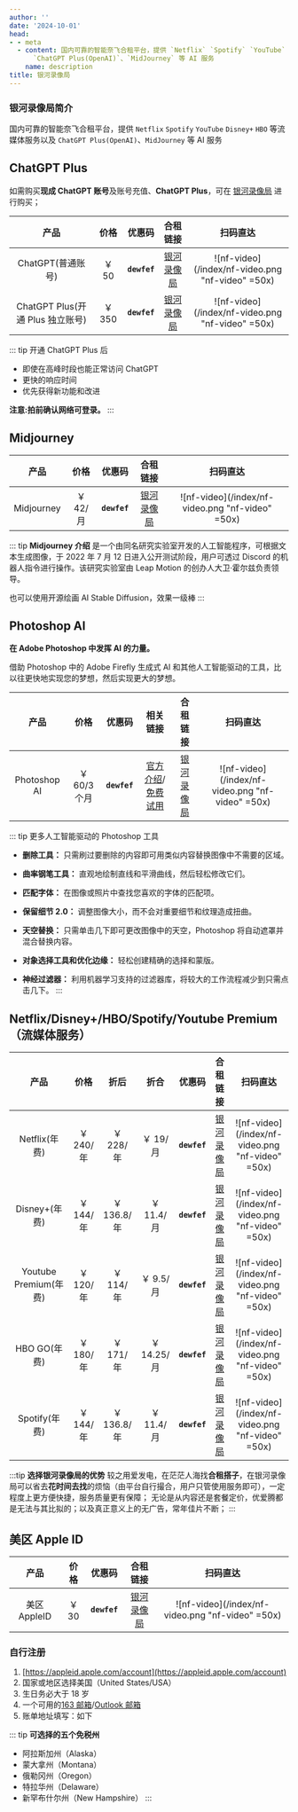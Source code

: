 ```yaml
---
author: ''
date: '2024-10-01'
head:
- - meta
  - content: 国内可靠的智能奈飞合租平台，提供 `Netflix` `Spotify` `YouTube` `Disney+` `HBO` 等流媒体服务以及
      `ChatGPT Plus(OpenAI)`、`MidJourney` 等 AI 服务
    name: description
title: 银河录像局
---
```


### 银河录像局简介

国内可靠的智能奈飞合租平台，提供 `Netflix` `Spotify` `YouTube` `Disney+` `HBO` 等流媒体服务以及 `ChatGPT Plus(OpenAI)`、`MidJourney` 等 AI 服务

## ChatGPT Plus

如需购买**现成 ChatGPT 账号**及账号充值、**ChatGPT Plus**，可在 [银河录像局](https://nf.video/IsKX1) 进行购买；

|               产品               |  价格  |   优惠码   |               合租链接               |                              扫码直达                              |
| :------------------------------: | :----: | :--------: | :----------------------------------: | :----------------------------------------------------------------: |
|        ChatGPT(普通账号)         | ￥ 50  | **`dewfef`** | [银河录像局](https://nf.video/IsKX1) | ![nf-video](/index/nf-video.png "nf-video" =50x) |
| ChatGPT Plus(开通 Plus 独立账号) | ￥ 350 | **`dewfef`** | [银河录像局](https://nf.video/IsKX1) | ![nf-video](/index/nf-video.png "nf-video" =50x) |

::: tip 开通 ChatGPT Plus 后

- 即使在高峰时段也能正常访问 ChatGPT
- 更快的响应时间
- 优先获得新功能和改进

**注意:拍前确认网络可登录。**
:::

## Midjourney

|    产品    |   价格   |   优惠码   |               合租链接               |                              扫码直达                              |
| :--------: | :------: | :--------: | :----------------------------------: | :----------------------------------------------------------------: |
| Midjourney | ￥ 42/月 | **`dewfef`** | [银河录像局](https://nf.video/IsKX1) | ![nf-video](/index/nf-video.png "nf-video" =50x) |

::: tip **Midjourney 介绍**
是一个由同名研究实验室开发的人工智能程序，可根据文本生成图像，于 2022 年 7 月 12 日进入公开测试阶段，用户可透过 Discord 的机器人指令进行操作。该研究实验室由 Leap Motion 的创办人大卫·霍尔兹负责领导。

也可以使用开源绘画 AI Stable Diffusion，效果一级棒
:::

## Photoshop AI

**在 Adob​​e Photoshop 中发挥 AI 的力量。**

借助 Photoshop 中的 Adob​​e Firefly 生成式 AI 和其他人工智能驱动的工具，比以往更快地实现您的梦想，然后实现更大的梦想。

|     产品     |     价格     |   优惠码   |                                                                          相关链接                                                                           |               合租链接               |                              扫码直达                              |
| :----------: | :----------: | :--------: | :---------------------------------------------------------------------------------------------------------------------------------------------------------: | :----------------------------------: | :----------------------------------------------------------------: |
| Photoshop AI | ￥ 60/3 个月 | **`dewfef`** | [官方介绍](https://www.adobe.com/products/photoshop/ai.html)/[免费试用](https://www.adobe.com/products/photoshop/ai.html#mini-plans-web-cta-photoshop-card) | [银河录像局](https://nf.video/IsKX1) | ![nf-video](/index/nf-video.png "nf-video" =50x) |

::: tip 更多人工智能驱动的 Photoshop 工具

- **删除工具：** 只需刷过要删除的内容即可用类似内容替换图像中不需要的区域。
- **曲率钢笔工具：** 直观地绘制直线和平滑曲线，然后轻松修改它们。
- **匹配字体：** 在图像或照片中查找您喜欢的字体的匹配项。

- **保留细节 2.0：** 调整图像大小，而不会对重要细节和纹理造成扭曲。

- **天空替换：** 只需单击几下即可更改图像中的天空，Photoshop 将自动遮罩并混合替换内容。

- **对象选择工具和优化边缘：** 轻松创建精确的选择和蒙版。

- **神经过滤器：** 利用机器学习支持的过滤器库，将较大的工作流程减少到只需点击几下。
  :::

## Netflix/Disney+/HBO/Spotify/Youtube Premium（流媒体服务）

|         产品          |   价格    |    折后     |    折合     |   优惠码   |               合租链接               |                              扫码直达                              |
| :-------------------: | :-------: | :---------: | :---------: | :--------: | :----------------------------------: | :----------------------------------------------------------------: |
|     Netflix(年费)     | ￥ 240/年 |  ￥ 228/年  |  ￥ 19/月   | **`dewfef`** | [银河录像局](https://nf.video/IsKX1) | ![nf-video](/index/nf-video.png "nf-video" =50x) |
|     Disney+(年费)     | ￥ 144/年 | ￥ 136.8/年 | ￥ 11.4/月  | **`dewfef`** | [银河录像局](https://nf.video/IsKX1) | ![nf-video](/index/nf-video.png "nf-video" =50x) |
| Youtube Premium(年费) | ￥ 120/年 |  ￥ 114/年  |  ￥ 9.5/月  | **`dewfef`** | [银河录像局](https://nf.video/IsKX1) | ![nf-video](/index/nf-video.png "nf-video" =50x) |
|     HBO GO(年费)      | ￥ 180/年 |  ￥ 171/年  | ￥ 14.25/月 | **`dewfef`** | [银河录像局](https://nf.video/IsKX1) | ![nf-video](/index/nf-video.png "nf-video" =50x) |
|     Spotify(年费)     | ￥ 144/年 | ￥ 136.8/年 | ￥ 11.4/月  | **`dewfef`** | [银河录像局](https://nf.video/IsKX1) | ![nf-video](/index/nf-video.png "nf-video" =50x) |

:::tip **选择银河录像局的优势**
较之用爱发电，在茫茫人海找**合租搭子**，在银河录像局可以省去**花时间去找**的烦恼（由平台自行撮合，用户只管使用服务即可），一定程度上更方便快捷，服务质量更有保障；
无论是从内容还是套餐定价，优爱腾都是无法与其比拟的；以及真正意义上的无广告，常年佳片不断；
:::

## 美区 Apple ID

|     产品     | 价格  |   优惠码   |               合租链接               |                              扫码直达                              |
| :----------: | :---: | :--------: | :----------------------------------: | :----------------------------------------------------------------: |
| 美区 AppleID | ￥ 30 | **`dewfef`** | [银河录像局](https://nf.video/IsKX1) | ![nf-video](/index/nf-video.png "nf-video" =50x) |

### 自行注册

1. [https://appleid.apple.com/account](https://appleid.apple.com/account)
2. 国家或地区选择美国（United States/USA）
3. 生日务必大于 18 岁
4. 一个可用的[163 邮箱](https://mail.163.com/)/[Outlook 邮箱](https://outlook.live.com/)
5. 账单地址填写：如下

::: tip **可选择的五个免税州**

- 阿拉斯加州（Alaska）
- 蒙大拿州（Montana）
- 俄勒冈州（Oregon）
- 特拉华州（Delaware）
- 新罕布什尔州（New Hampshire）
  :::